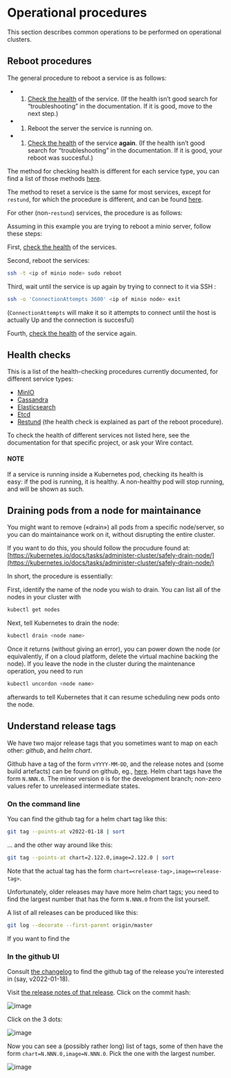 # Operational procedures

This section describes common operations to be performed on operational clusters.

## Reboot procedures

The general procedure to reboot a service is as follows:

- 1. [Check the health](#operations-health-checks) of the service. (If the health isn’t good search for “troubleshooting” in the documentation. If it is good, move to the next step.)
- 1. Reboot the server the service is running on.
- 1. [Check the health](#operations-health-checks) of the service **again**. (If the health isn’t good search for “troubleshooting” in the documentation. If it is good, your reboot was succesful.)

The method for checking health is different for each service type, you can find a list of those methods [here](#operations-health-checks).

The method to reset a service is the same for most services, except for `restund`, for which the procedure is different, and can be found [here](restund.md#rebooting-a-restund-node).

For other (non-`restund`) services, the procedure is as follows:

Assuming in this example you are trying to reboot a minio server, follow these steps:

First, [check the health](#operations-health-checks) of the services.

Second, reboot the services:

```sh
ssh -t <ip of minio node> sudo reboot
```

Third, wait until the service is up again by trying to connect to it via SSH :

```sh
ssh -o 'ConnectionAttempts 3600' <ip of minio node> exit
```

(`ConnectionAttempts` will make it so it attempts to connect until the host is actually Up and the connection is succesful)

Fourth, [check the health](#operations-health-checks) of the service again.

<a id="operations-health-checks"></a>

## Health checks

This is a list of the health-checking procedures currently documented, for different service types:

- [MinIO](minio.md#check-the-health-of-a-minio-node)
- [Cassandra](cassandra.md#check-the-health-of-a-cassandra-node)
- [Elasticsearch](elasticsearch.md#check-the-health-of-an-elasticsearch-node)
- [Etcd](etcd.md#how-to-see-cluster-health)
- [Restund](restund.md#rebooting-a-restund-node) (the health check is explained as part of the reboot procedure).

To check the health of different services not listed here, see the documentation for that specific project, or ask your Wire contact.

#### NOTE
If a service is running inside a Kubernetes pod, checking its health is easy: if the pod is running, it is healthy. A non-healthy pod will stop running, and will be shown as such.

## Draining pods from a node for maintainance

You might want to remove («drain») all pods from a specific node/server, so you can do maintainance work on it, without disrupting the entire cluster.

If you want to do this, you should follow the procudure found at: [https://kubernetes.io/docs/tasks/administer-cluster/safely-drain-node/](https://kubernetes.io/docs/tasks/administer-cluster/safely-drain-node/)

In short, the procedure is essentially:

First, identify the name of the node you wish to drain. You can list all of the nodes in your cluster with

```sh
kubectl get nodes
```

Next, tell Kubernetes to drain the node:

```sh
kubectl drain <node name>
```

Once it returns (without giving an error), you can power down the node (or equivalently, if on a cloud platform, delete the virtual machine backing the node). If you leave the node in the cluster during the maintenance operation, you need to run

```sh
kubectl uncordon <node name>
```

afterwards to tell Kubernetes that it can resume scheduling new pods onto the node.

## Understand release tags

We have two major release tags that you sometimes want to map on each other: *github*, and *helm chart*.

Github have a tag of the form `vYYYY-MM-DD`, and the release notes and (some build artefacts) can be found on github, eg., [here](https://github.com/wireapp/wire-server/releases/v2022-01-18).  Helm chart tags have the form `N.NNN.0`.  The minor version `0` is for the development branch; non-zero values refer to unreleased intermediate states.

### On the command line

You can find the github tag for a helm chart tag like this:

```sh
git tag --points-at v2022-01-18 | sort
```

…  and the other way around like this:

```sh
git tag --points-at chart=2.122.0,image=2.122.0 | sort
```

Note that the actual tag has the form `chart=<release-tag>,image=<release-tag>`.

Unfortunately, older releases may have more helm chart tags; you need to find the largest number that has the form `N.NNN.0` from the list yourself.

A list of all releases can be produced like this:

```sh
git log --decorate --first-parent origin/master
```

If you want to find the

### In the github UI

Consult [the changelog](https://github.com/wireapp/wire-server/blob/develop/CHANGELOG.md)
to find the github tag of the release you’re interested in (say,
v2022-01-18).

Visit [the release notes of that release](https://github.com/wireapp/wire-server/releases/v2022-01-18).
Click on the commit hash:

![image](fig1.png)

Click on the 3 dots:

![image](fig2.png)

Now you can see a (possibly rather long) list of tags, some of then
have the form `chart=N.NNN.0,image=N.NNN.0`.  Pick the one with the
largest number.

![image](fig3.png)

